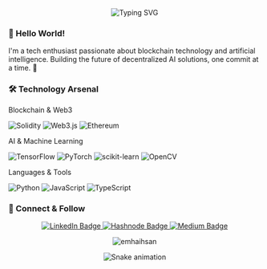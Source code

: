 <div align="center">
  <img src="https://readme-typing-svg.demolab.com?font=Fira+Code&pause=1000&color=2196F3&center=true&vCenter=true&width=435&lines=Blockchain+Developer;AI+and+ML+Enthusiast;Full+Stack+Developer" alt="Typing SVG" />
</div>

### 👋 Hello World! 

I'm a tech enthusiast passionate about blockchain technology and artificial intelligence. Building the future of decentralized AI solutions, one commit at a time. 🚀

### 🛠️ Technology Arsenal

<summary>Blockchain & Web3</summary>
  
![Solidity](https://img.shields.io/badge/Solidity-%23363636.svg?style=for-the-badge&logo=solidity&logoColor=white)
![Web3.js](https://img.shields.io/badge/web3.js-F16822?style=for-the-badge&logo=web3.js&logoColor=white)
![Ethereum](https://img.shields.io/badge/Ethereum-3C3C3D?style=for-the-badge&logo=Ethereum&logoColor=white)

<summary>AI & Machine Learning</summary>

![TensorFlow](https://img.shields.io/badge/TensorFlow-%23FF6F00.svg?style=for-the-badge&logo=TensorFlow&logoColor=white)
![PyTorch](https://img.shields.io/badge/PyTorch-%23EE4C2C.svg?style=for-the-badge&logo=PyTorch&logoColor=white)
![scikit-learn](https://img.shields.io/badge/scikit--learn-%23F7931E.svg?style=for-the-badge&logo=scikit-learn&logoColor=white)
![OpenCV](https://img.shields.io/badge/opencv-%23white.svg?style=for-the-badge&logo=opencv&logoColor=white)


<summary>Languages & Tools</summary>

![Python](https://img.shields.io/badge/python-3670A0?style=for-the-badge&logo=python&logoColor=ffdd54)
![JavaScript](https://img.shields.io/badge/javascript-%23323330.svg?style=for-the-badge&logo=javascript&logoColor=%23F7DF1E)
![TypeScript](https://img.shields.io/badge/typescript-%23007ACC.svg?style=for-the-badge&logo=typescript&logoColor=white)


### 🔗 Connect & Follow

<div id="badges" align="center">
  <a href="https://www.linkedin.com/in/emhaihsan/">
    <img src="https://img.shields.io/badge/LinkedIn-blue?style=for-the-badge&logo=linkedin&logoColor=white" alt="LinkedIn Badge"/>
  </a>
  <a href="https://emhaihsan.hashnode.dev/">
    <img src="https://img.shields.io/badge/hashnode-orange?style=for-the-badge&logo=hashnode&logoColor=royalblue" alt="Hashnode Badge"/>
  </a>
  <a href="https://medium.com/@emhaihsan/">
    <img src="https://img.shields.io/badge/Medium-12100E?style=for-the-badge&logo=medium&logoColor=white" alt="Medium Badge"/>
  </a>
</div>

<p align="center">
  <img src="https://komarev.com/ghpvc/?username=emhaihsan&label=Profile%20Views&color=0e75b6&style=flat" alt="emhaihsan" />
</p>

<div align="center">
  
  ![Snake animation](https://github.com/emhaihsan/emhaihsan/blob/output/github-contribution-grid-snake.svg)
  
</div>

